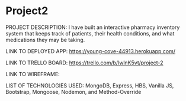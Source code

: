 # Project2

PROJECT DESCRIPTION: I have built an interactive pharmacy inventory system that keeps track of patients, their health conditions, and what medications they may be taking. 

LINK TO DEPLOYED APP: https://young-cove-44913.herokuapp.com/

LINK TO TRELLO BOARD: https://trello.com/b/lwlnK5vt/project-2

LINK TO WIREFRAME: 

LIST OF TECHNOLOGIES USED: MongoDB, Express, HBS, Vanilla JS, Bootstrap, Mongoose, Nodemon, and Method-Override





